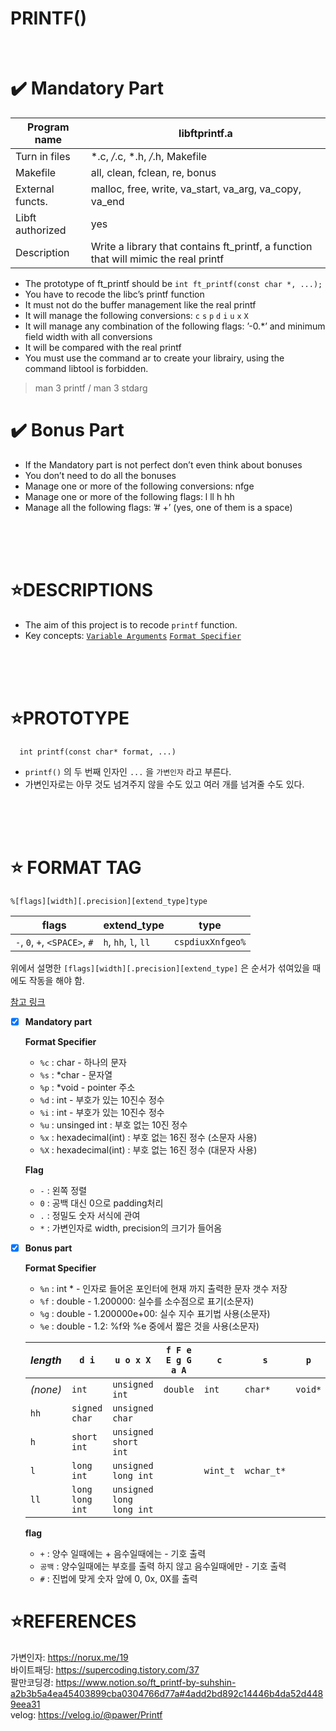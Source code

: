 # PRINTF()

</br>

✔️ Mandatory Part
================

| Program name     | libftprintf.a                                                |
| ---------------- | ------------------------------------------------------------ |
| Turn in files    | *.c, */*.c, *.h, */*.h, Makefile                             |
| Makefile         | all, clean, fclean, re, bonus                                |
| External functs. | malloc, free, write, va_start, va_arg, va_copy, va_end       |
| Libft authorized | yes                                                          |
| Description      | Write a library that contains ft_printf, a function that will mimic the real printf |

- The prototype of ft_printf should be `int ft_printf(const char *, ...);`
- You have to recode the libc’s printf function
- It must not do the buffer management like the real printf
- It will manage the following conversions: `c` `s` `p` `d` `i` `u` `x` `X`
- It will manage any combination of the following flags: ’-0.*’ and minimum field width with all conversions
- It will be compared with the real printf
- You must use the command ar to create your librairy, using the command libtool is forbidden.

> man 3 printf / man 3 stdarg

✔️ Bonus Part
============

- If the Mandatory part is not perfect don’t even think about bonuses
- You don’t need to do all the bonuses
- Manage one or more of the following conversions: nfge
- Manage one or more of the following flags: l ll h hh
- Manage all the following flags: ’# +’ (yes, one of them is a space)

</br>
</br>
</br>

⭐DESCRIPTIONS
==============

* The aim of this project is to recode `printf` function.
* Key concepts: [`Variable Arguments`](./EXPLAIN/Variable_Argument.md) [`Format Specifier`](./EXPLAIN/Format_Specifier.md)
</br>
</br>
</br>

⭐PROTOTYPE
===========

      int printf(const char* format, ...)

* `printf()` 의 두 번째 인자인 `...` 을 `가변인자` 라고 부른다.
* 가변인자로는 아무 것도 넘겨주지 않을 수도 있고 여러 개를 넘겨줄 수도 있다.
</br>
</br>
</br>

⭐ FORMAT TAG
============

    %[flags][width][.precision][extend_type]type

| flags                         | extend_type          | type             |
| ----------------------------- | -------------------- | ---------------- |
| `-`, `0`, `+`, `<SPACE>`, `#` | `h`, `hh`, `l`, `ll` | `cspdiuxXnfgeo%` |

위에서 설명한  `[flags][width][.precision][extend_type]` 은 순서가 섞여있을 때에도 작동을 해야 함.

  [참고 링크](https://dojang.io/mod/page/view.php?id=736)

  - [x] **Mandatory part**

    **Format Specifier**

      - `%c` : char - 하나의 문자
      - `%s` : *char - 문자열
      - `%p` : *void - pointer 주소
      - `%d` : int - 부호가 있는 10진수 정수
      - `%i` : int - 부호가 있는 10진수 정수
      - `%u` : unsinged int : 부호 없는 10진 정수
      - `%x` : hexadecimal(int) : 부호 없는 16진 정수 (소문자 사용)
      - `%X` : hexadecimal(int) : 부호 없는 16진 정수 (대문자 사용)

    **Flag**

    - `-` : 왼쪽 정렬
    - `0` : 공백 대신 0으로 padding처리
    - `.` : 정밀도 숫자 서식에 관여
    - `*` : 가변인자로 width, precision의 크기가 들어옴

  - [x] **Bonus part**

    **Format Specifier**

      - `%n` : int * - 인자로 들어온 포인터에 현재 까지 출력한 문자 갯수 저장
      - `%f` : double - 1.200000: 실수를 소수점으로 표기(소문자)
      - `%g` : double - 1.200000e+00: 실수 지수 표기법 사용(소문자)
      - `%e` : double - 1.2: %f와 %e 중에서 짧은 것을 사용(소문자)

    | *length* | `d i`           | `u o x X`                | `f F e E g G a A` | `c`      | `s`        | `p`     | `n`              |
    | -------- | --------------- | ------------------------ | ----------------- | -------- | ---------- | ------- | ---------------- |
    | *(none)* | `int`           | `unsigned int`           | `double`          | `int`    | `char*`    | `void*` | `int*`           |
    | `hh`     | `signed char`   | `unsigned char`          |                   |          |            |         | `signed char*`   |
    | `h`      | `short int`     | `unsigned short int`     |                   |          |            |         | `short int*`     |
    | `l`      | `long int`      | `unsigned long int`      |                   | `wint_t` | `wchar_t*` |         | `long int*`      |
    | `ll`     | `long long int` | `unsigned long long int` |                   |          |            |         | `long long int*` |

    **flag**

    - `+` : 양수 일때에는 + 음수일때에는 - 기호 출력
    - `공백` :  양수일때에는 부호를 출력 하지 않고 음수일때에만 - 기호 출력
    - `#` : 진법에 맞게 숫자 앞에 0, 0x, 0X를 출력





⭐REFERENCES
============

가변인자: https://norux.me/19
</br>
바이트패딩: https://supercoding.tistory.com/37
</br>
팔만코딩경: https://www.notion.so/ft_printf-by-suhshin-a2b3b5a4ea45403899cba0304766d77a#4add2bd892c14446b4da52d4489eea31
</br>
velog: https://velog.io/@pawer/Printf
